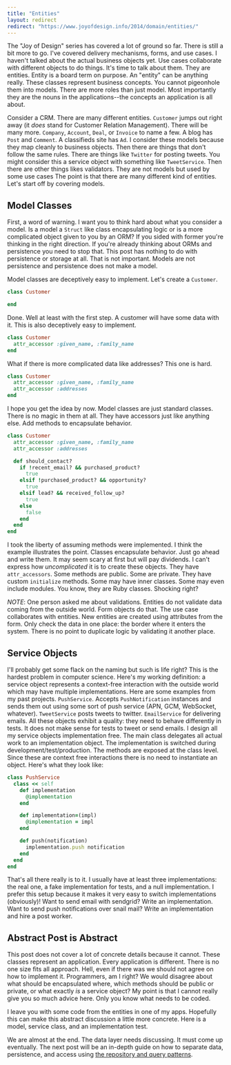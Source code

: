 ```yaml
---
title: "Entities"
layout: redirect
redirect: "https://www.joyofdesign.info/2014/domain/entities/"
---
```


The "Joy of Design" series has covered a lot of ground so far. There is
still a bit more to go. I've covered delivery mechanisms, forms, and
use cases. I haven't talked about the actual business objects
yet. Use cases collaborate with different objects to do things. It's
time to talk about them. They are entities. Entity is a board term on
purpose. An "entity" can be anything really. These classes represent
business concepts. You cannot pigeonhole them into models. There are
more roles than just model. Most importantly they are the nouns in
the applications--the concepts an application is all about.

Consider a CRM. There are many different entities. `Customer`
jumps out right away (it _does_ stand for Customer Relation
Management). There will be many more. `Company`, `Account`, `Deal`, or 
`Invoice` to name a few. A blog has `Post` and `Comment`. A
classifieds site has `Ad`. I consider these models because they map
cleanly to business objects. Then there are things that don't follow
the same rules. There are things like `Twitter` for posting tweets.
You might consider this a service object with something like
`TweetService`. Then there are other things likes validators. They are
not models but used by some use cases The point is that there
are many different kind of entities. Let's start off by covering
models.

## Model Classes

First, a word of warning. I want you to think hard about what you
consider a model. Is a model a `Struct` like class encapsulating logic
or is a more complicated object given to you by an ORM? If you sided
with former you're thinking in the right direction. If you're already
thinking about ORMs and persistence you need to stop that. This post
has nothing to do with persistence or storage at all. That is not
important. Models are not persistence and persistence does not make a
model.

Model classes are deceptively easy to implement. Let's create a
`Customer`.

```ruby
class Customer

end
```

Done. Well at least with the first step. A customer will have some data
with it. This is also deceptively easy to implement.

```ruby
class Customer
  attr_accessor :given_name, :family_name
end
```

What if there is more complicated data like addresses? This one
is hard.

```ruby
class Customer
  attr_accessor :given_name, :family_name
  attr_accessor :addresses
end
```

I hope you get the idea by now. Model classes are just standard
classes. There is no magic in them at all. They have accessors just
like anything else. Add methods to encapsulate behavior.

```ruby
class Customer
  attr_accessor :given_name, :family_name
  attr_accessor :addresses

  def should_contact?
    if !recent_email? && purchased_product?
      true
    elsif !purchased_product? && opportunity?
      true
    elsif lead? && received_follow_up?
      true
    else
      false
    end
  end
end
```

I took the liberty of assuming methods were implemented. I think the
example illustrates the point. Classes encapsulate behavior. Just go
ahead and write them. It may seem scary at first but will pay
dividends. I can't express how _uncomplicated_ it is to create these
objects. They have `attr_accessors`. Some methods are public. Some are
private. They have custom `initialize` methods. Some may have inner classes.
Some may even include modules. You know, they are Ruby classes.
Shocking right?

_NOTE_: One person asked me about validations. Entities do not
validate data coming from the outside world. Form objects do that.
The use case collaborates with entities. New entities are created
using attributes from the form. Only check the data in one place:
the border where it enters the system. There is no point to duplicate
logic by validating it another place.

## Service Objects

I'll probably get some flack on the naming but such is life right?
This is the hardest problem in computer science. Here's my working
definition: a service object represents a context-free interaction
with the outside world which may have multiple implementations. Here
are some examples from my past projects. `PushService`. Accepts
`PushNotification` instances and sends them out using some sort of
push service (APN, GCM, WebSocket, whatever). `TweetService` posts
tweets to twitter. `EmailService` for delivering emails. All these
objects exhibit a quality: they need to behave differently in tests.
It does not make sense for tests to tweet or send emails. I design all
my service objects implementation free. The main class delegates all
actual work to an implementation object. The implementation is
switched during development/test/production. The methods are exposed
at the class level. Since these are context free interactions there is
no need to instantiate an object. Here's what they look like:

```ruby
class PushService
  class << self
    def implementation
      @implementation
    end

    def implementation=(impl)
      @implementation = impl
    end

    def push(notification)
      implementation.push notification
    end
  end
end
```

That's all there really is to it. I usually have at least three
implementations: the real one, a fake implementation for tests, and a
null implementation. I prefer this setup because it makes it very
easy to switch implementations (obviously)! Want to send email with
sendgrid? Write an implementation. Want to send push notifications
over snail mail? Write an implementation and hire a post worker.

## Abstract Post is Abstract

This post does not cover a lot of concrete details because it cannot.
These classes represent an application. Every application is
different. There is no one size fits all approach. Hell, even if there
was we should not agree on how to implement it. Programmers, am I
right? We would disagree about what should be encapsulated where,
which methods should be public or private, or what exactly _is_ a
service object? My point is that I cannot really give you so much
advice here. Only you know what needs to be coded.

I leave you with some code from the entities in one of my apps.
Hopefully this can make this abstract discussion a little more
concrete. Here is a model, service class, and an implementation test.

<script src="https://gist.github.com/ahawkins/db56a0c35a5d025aeb61.js"></script>

We are almost at the end. The data layer needs discussing. It must
come up eventually. The next post will be an in-depth guide on how to
separate data, persistence, and access using [the repository and query
patterns](/2014/01/pesistence_with_repository_and_query_patterns/).
